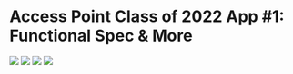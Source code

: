 # Access Point Class of 2022 App #1: Functional Spec & More
<img src="https://github.com/jtvincent/access-point-team-frodo/blob/access-point-class-app-1/access-point-class-app-1-images/details-1.jpeg"></img>
<img src="https://github.com/jtvincent/access-point-team-frodo/blob/access-point-class-app-1/access-point-class-app-1-images/details-2.jpeg"></img>
<img src="https://github.com/jtvincent/access-point-team-frodo/blob/access-point-class-app-1/access-point-class-app-1-images/full-stack.jpeg"></img>
<img src="https://github.com/jtvincent/access-point-team-frodo/blob/access-point-class-app-1/access-point-class-app-1-images/func-spec.jpeg"></img>
